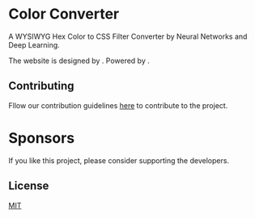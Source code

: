 # Color Converter

A WYSIWYG Hex Color to CSS Filter Converter by Neural Networks and Deep Learning.

The website is designed by [](). Powered by []().

## Contributing

Fllow our contribution guidelines [here](./CONTRIBUTING.md) to contribute to the project.

# Sponsors

If you like this project, please consider supporting the developers.

## License

[MIT](./LICENSE)
